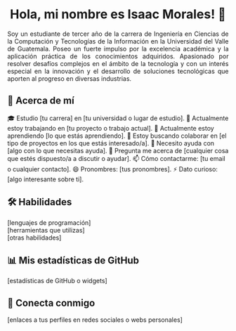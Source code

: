 <h1 align="center">Hola, mi nombre es Isaac Morales! 👻</h1>

<p align="justify">
Soy un estudiante de tercer año de la carrera de Ingeniería en
Ciencias de la Computación y Tecnologías de la Información en la
Universidad del Valle de Guatemala.
Poseo un fuerte impulso por la excelencia académica y la
aplicación práctica de los conocimientos adquiridos. Apasionado
por resolver desafíos complejos en el ámbito de la tecnología y con
un interés especial en la innovación y el desarrollo de soluciones
tecnológicas que aporten al progreso en diversas industrias.
</p>

## 🚀 Acerca de mí
🎓 Estudio [tu carrera] en [tu universidad o lugar de estudio].
🔭 Actualmente estoy trabajando en [tu proyecto o trabajo actual].
🌱 Actualmente estoy aprendiendo [lo que estás aprendiendo].
👯 Estoy buscando colaborar en [el tipo de proyectos en los que estás interesado/a].
🤔 Necesito ayuda con [algo con lo que necesitas ayuda].
💬 Pregunta me acerca de [cualquier cosa que estés dispuesto/a a discutir o ayudar].
📫 Cómo contactarme: [tu email o cualquier contacto].
😄 Pronombres: [tus pronombres].
⚡ Dato curioso: [algo interesante sobre ti].

## 🛠 Habilidades
[lenguajes de programación]  
[herramientas que utilizas]  
[otras habilidades]

## 📊 Mis estadísticas de GitHub
[estadísticas de GitHub o widgets]

## 🤝 Conecta conmigo
[enlaces a tus perfiles en redes sociales o webs personales]
